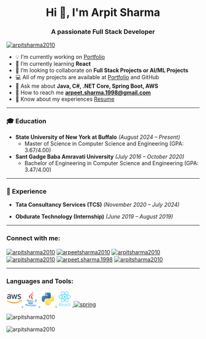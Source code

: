 <h1 align="center">Hi 👋, I'm Arpit Sharma</h1>
<h3 align="center">A passionate Full Stack Developer</h3>

<p align="left"> <a href="https://github.com/ryo-ma/github-profile-trophy"><img src="https://github-profile-trophy.vercel.app/?username=arpitsharma2010" alt="arpitsharma2010" /></a> </p>

- 💡 I’m currently working on [Portfolio](https://github.com/arpitsharma2010/portfolio)
- 🌱 I’m currently learning **React**
- 👯️ I’m looking to collaborate on **Full Stack Projects or AI/ML Projects**
- 💻 All of my projects are available at [Portfolio](https://arpitsharma2010.github.io/portfolio/) and GitHub
- 💬 Ask me about **Java, C#, .NET Core, Spring Boot, AWS**
- 📧 How to reach me **arpeet.sharma.1998@gmail.com**
- 📄 Know about my experiences [Resume](https://drive.google.com/file/d/1mcqK7Ru-knL_VgGzljd00gKsXkcPcKWW/view?pli=1)

---

### 🎓 Education
- **State University of New York at Buffalo** *(August 2024 – Present)*  
  - Master of Science in Computer Science and Engineering (GPA: 3.67/4.00)  
- **Sant Gadge Baba Amravati University** *(July 2016 – October 2020)*  
  - Bachelor of Engineering in Computer Science and Engineering (GPA: 3.47/4.00)  

---

### 💼 Experience
- **Tata Consultancy Services (TCS)** *(November 2020 – July 2024)*  

- **Obdurate Technology (Internship)** *(June 2019 – August 2019)*  

---

<h3 align="left">Connect with me:</h3>
<p align="left">
<a href="https://linkedin.com/in/arpitsharma2010" target="blank"><img align="center" src="https://raw.githubusercontent.com/rahuldkjain/github-profile-readme-generator/master/src/images/icons/Social/linked-in-alt.svg" alt="arpitsharma2010" height="30" width="40" /></a>
<a href="https://instagram.com/arpeetsharma2010" target="blank"><img align="center" src="https://raw.githubusercontent.com/rahuldkjain/github-profile-readme-generator/master/src/images/icons/Social/instagram.svg" alt="arpeetsharma2010" height="30" width="40" /></a>
<a href="https://www.hackerrank.com/arpitsharma2010" target="blank"><img align="center" src="https://raw.githubusercontent.com/rahuldkjain/github-profile-readme-generator/master/src/images/icons/Social/hackerrank.svg" alt="arpitsharma2010" height="30" width="40" /></a>
<a href="https://www.leetcode.com/arpitsharma2010" target="blank"><img align="center" src="https://raw.githubusercontent.com/rahuldkjain/github-profile-readme-generator/master/src/images/icons/Social/leet-code.svg" alt="arpitsharma2010" height="30" width="40" /></a>
<a href="https://www.hackerearth.com/arpeet.sharma.1998" target="blank"><img align="center" src="https://raw.githubusercontent.com/rahuldkjain/github-profile-readme-generator/master/src/images/icons/Social/hackerearth.svg" alt="arpeet.sharma.1998" height="30" width="40" /></a>
<a href="https://auth.geeksforgeeks.org/user/arpitsharma2010" target="blank"><img align="center" src="https://raw.githubusercontent.com/rahuldkjain/github-profile-readme-generator/master/src/images/icons/Social/geeks-for-geeks.svg" alt="arpitsharma2010" height="30" width="40" /></a>
</p>

---

<h3 align="left">Languages and Tools:</h3>
<p align="left"> <a href="https://aws.amazon.com" target="_blank" rel="noreferrer"> <img src="https://raw.githubusercontent.com/devicons/devicon/master/icons/amazonwebservices/amazonwebservices-original-wordmark.svg" alt="aws" width="40" height="40"/> </a> <a href="https://www.java.com" target="_blank" rel="noreferrer"> <img src="https://raw.githubusercontent.com/devicons/devicon/master/icons/java/java-original.svg" alt="java" width="40" height="40"/> </a> <a href="https://www.python.org" target="_blank" rel="noreferrer"> <img src="https://raw.githubusercontent.com/devicons/devicon/master/icons/python/python-original.svg" alt="python" width="40" height="40"/> </a> <a href="https://reactjs.org/" target="_blank" rel="noreferrer"> <img src="https://raw.githubusercontent.com/devicons/devicon/master/icons/react/react-original-wordmark.svg" alt="react" width="40" height="40"/> </a> <a href="https://spring.io/" target="_blank" rel="noreferrer"> <img src="https://www.vectorlogo.zone/logos/springio/springio-icon.svg" alt="spring" width="40" height="40"/> </a></p>

<p><img align="center" src="https://github-readme-stats.vercel.app/api/top-langs?username=arpitsharma2010&show_icons=true&locale=en&layout=compact" alt="arpitsharma2010" /></p>

<p><img align="center" src="https://github-readme-streak-stats.herokuapp.com/?user=arpitsharma2010&" alt="arpitsharma2010" /></p>
